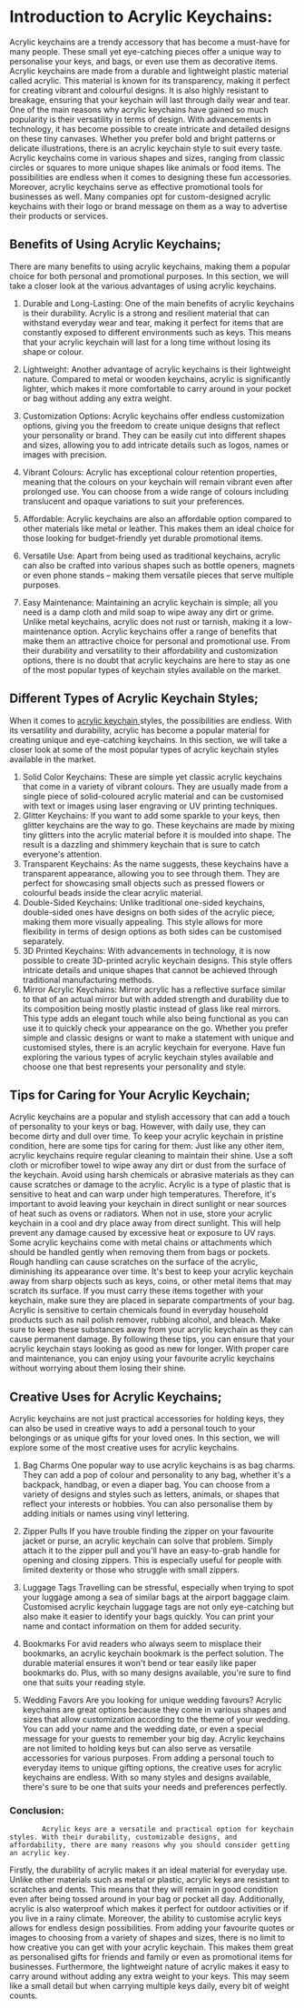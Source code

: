 # Introduction to Acrylic Keychains:
Acrylic keychains are a trendy accessory that has become a must-have for many people. These small yet eye-catching pieces offer a unique way to personalise your keys, and bags, or even use them as decorative items.
Acrylic keychains are made from a durable and lightweight plastic material called acrylic. This material is known for its transparency, making it perfect for creating vibrant and colourful designs. It is also highly resistant to breakage, ensuring that your keychain will last through daily wear and tear.
One of the main reasons why acrylic keychains have gained so much popularity is their versatility in terms of design. With advancements in technology, it has become possible to create intricate and detailed designs on these tiny canvases. Whether you prefer bold and bright patterns or delicate illustrations, there is an acrylic keychain style to suit every taste.
Acrylic keychains come in various shapes and sizes, ranging from classic circles or squares to more unique shapes like animals or food items. The possibilities are endless when it comes to designing these fun accessories.
Moreover, acrylic keychains serve as effective promotional tools for businesses as well. Many companies opt for custom-designed acrylic keychains with their logo or brand message on them as a way to advertise their products or services.
## Benefits of Using Acrylic Keychains;
There are many benefits to using acrylic keychains, making them a popular choice for both personal and promotional purposes. In this section, we will take a closer look at the various advantages of using acrylic keychains.
1. Durable and Long-Lasting: One of the main benefits of acrylic keychains is their durability. Acrylic is a strong and resilient material that can withstand everyday wear and tear, making it perfect for items that are constantly exposed to different environments such as keys. This means that your acrylic keychain will last for a long time without losing its shape or colour.
2. Lightweight: Another advantage of acrylic keychains is their lightweight nature. Compared to metal or wooden keychains, acrylic is significantly lighter, which makes it more comfortable to carry around in your pocket or bag without adding any extra weight.
3. Customization Options: Acrylic keychains offer endless customization options, giving you the freedom to create unique designs that reflect your personality or brand. They can be easily cut into different shapes and sizes, allowing you to add intricate details such as logos, names or images with precision.

4. Vibrant Colours: Acrylic has exceptional colour retention properties, meaning that the colours on your keychain will remain vibrant even after prolonged use. You can choose from a wide range of colours including translucent and opaque variations to suit your preferences.
5. Affordable: Acrylic keychains are also an affordable option compared to other materials like metal or leather. This makes them an ideal choice for those looking for budget-friendly yet durable promotional items.
6. Versatile Use: Apart from being used as traditional keychains, acrylic can also be crafted into various shapes such as bottle openers, magnets or even phone stands – making them versatile pieces that serve multiple purposes.
7. Easy Maintenance: Maintaining an acrylic keychain is simple; all you need is a damp cloth and mild soap to wipe away any dirt or grime. Unlike metal keychains, acrylic does not rust or tarnish, making it a low-maintenance option.
Acrylic keychains offer a range of benefits that make them an attractive choice for personal and promotional use. From their durability and versatility to their affordability and customization options, there is no doubt that acrylic keychains are here to stay as one of the most popular types of keychain styles available on the market.
## Different Types of Acrylic Keychain Styles;
When it comes to <a href="https://vograce.com/collections/custom-clear-acrylic-keychains" rel="nofollow">acrylic keychain </a>  styles, the possibilities are endless. With its versatility and durability, acrylic has become a popular material for creating unique and eye-catching keychains. In this section, we will take a closer look at some of the most popular types of acrylic keychain styles available in the market.

1. Solid Color Keychains: These are simple yet classic acrylic keychains that come in a variety of vibrant colours. They are usually made from a single piece of solid-coloured acrylic material and can be customised with text or images using laser engraving or UV printing techniques.
2. Glitter Keychains: If you want to add some sparkle to your keys, then glitter keychains are the way to go. These keychains are made by mixing tiny glitters into the acrylic material before it is moulded into shape. The result is a dazzling and shimmery keychain that is sure to catch everyone's attention.
3. Transparent Keychains: As the name suggests, these keychains have a transparent appearance, allowing you to see through them. They are perfect for showcasing small objects such as pressed flowers or colourful beads inside the clear acrylic material.
4. Double-Sided Keychains: Unlike traditional one-sided keychains, double-sided ones have designs on both sides of the acrylic piece, making them more visually appealing. This style allows for more flexibility in terms of design options as both sides can be customised separately.
5. 3D Printed Keychains: With advancements in technology, it is now possible to create 3D-printed acrylic keychain designs. This style offers intricate details and unique shapes that cannot be achieved through traditional manufacturing methods.
6. Mirror Acrylic Keychains: Mirror acrylic has a reflective surface similar to that of an actual mirror but with added strength and durability due to its composition being mostly plastic instead of glass like real mirrors. This type adds an elegant touch while also being functional as you can use it to quickly check your appearance on the go.
Whether you prefer simple and classic designs or want to make a statement with unique and customised styles, there is an acrylic keychain for everyone. Have fun exploring the various types of acrylic keychain styles available and choose one that best represents your personality and style.
## Tips for Caring for Your Acrylic Keychain;
Acrylic keychains are a popular and stylish accessory that can add a touch of personality to your keys or bag. However, with daily use, they can become dirty and dull over time. To keep your acrylic keychain in pristine condition, here are some tips for caring for them:
Just like any other item, acrylic keychains require regular cleaning to maintain their shine. Use a soft cloth or microfiber towel to wipe away any dirt or dust from the surface of the keychain. Avoid using harsh chemicals or abrasive materials as they can cause scratches or damage to the acrylic.
Acrylic is a type of plastic that is sensitive to heat and can warp under high temperatures. Therefore, it's important to avoid leaving your keychain in direct sunlight or near sources of heat such as ovens or radiators.
When not in use, store your acrylic keychain in a cool and dry place away from direct sunlight. This will help prevent any damage caused by excessive heat or exposure to UV rays.
Some acrylic keychains come with metal chains or attachments which should be handled gently when removing them from bags or pockets. Rough handling can cause scratches on the surface of the acrylic, diminishing its appearance over time.
It's best to keep your acrylic keychain away from sharp objects such as keys, coins, or other metal items that may scratch its surface. If you must carry these items together with your keychain, make sure they are placed in separate compartments of your bag.
Acrylic is sensitive to certain chemicals found in everyday household products such as nail polish remover, rubbing alcohol, and bleach. Make sure to keep these substances away from your acrylic keychain as they can cause permanent damage.
By following these tips, you can ensure that your acrylic keychain stays looking as good as new for longer. With proper care and maintenance, you can enjoy using your favourite acrylic keychains without worrying about them losing their shine.
## Creative Uses for Acrylic Keychains;
Acrylic keychains are not just practical accessories for holding keys, they can also be used in creative ways to add a personal touch to your belongings or as unique gifts for your loved ones. In this section, we will explore some of the most creative uses for acrylic keychains.

1. Bag Charms
One popular way to use acrylic keychains is as bag charms. They can add a pop of colour and personality to any bag, whether it's a backpack, handbag, or even a diaper bag. You can choose from a variety of designs and styles such as letters, animals, or shapes that reflect your interests or hobbies. You can also personalise them by adding initials or names using vinyl lettering.

2. Zipper Pulls
If you have trouble finding the zipper on your favourite jacket or purse, an acrylic keychain can solve that problem. Simply attach it to the zipper pull and you'll have an easy-to-grab handle for opening and closing zippers. This is especially useful for people with limited dexterity or those who struggle with small zippers.

3. Luggage Tags
Travelling can be stressful, especially when trying to spot your luggage among a sea of similar bags at the airport baggage claim. Customised acrylic keychain luggage tags are not only eye-catching but also make it easier to identify your bags quickly. You can print your name and contact information on them for added security.

4. Bookmarks
For avid readers who always seem to misplace their bookmarks, an acrylic keychain bookmark is the perfect solution. The durable material ensures it won't bend or tear easily like paper bookmarks do. Plus, with so many designs available, you're sure to find one that suits your reading style.

5. Wedding Favors 
Are you looking for unique wedding favours? Acrylic keychains are great options because they come in various shapes and sizes that allow customization according to the theme of your wedding. You can add your name and the wedding date, or even a special message for your guests to remember your big day.
Acrylic keychains are not limited to holding keys but can also serve as versatile accessories for various purposes. From adding a personal touch to everyday items to unique gifting options, the creative uses for acrylic keychains are endless. With so many styles and designs available, there's sure to be one that suits your needs and preferences perfectly.
### Conclusion: 
            Acrylic keys are a versatile and practical option for keychain styles. With their durability, customizable designs, and affordability, there are many reasons why you should consider getting an acrylic key.
Firstly, the durability of acrylic makes it an ideal material for everyday use. Unlike other materials such as metal or plastic, acrylic keys are resistant to scratches and dents. This means that they will remain in good condition even after being tossed around in your bag or pocket all day. Additionally, acrylic is also waterproof which makes it perfect for outdoor activities or if you live in a rainy climate.
Moreover, the ability to customise acrylic keys allows for endless design possibilities. From adding your favourite quotes or images to choosing from a variety of shapes and sizes, there is no limit to how creative you can get with your acrylic keychain. This makes them great as personalised gifts for friends and family or even as promotional items for businesses.
Furthermore, the lightweight nature of acrylic makes it easy to carry around without adding any extra weight to your keys. This may seem like a small detail but when carrying multiple keys daily, every bit of weight counts.

